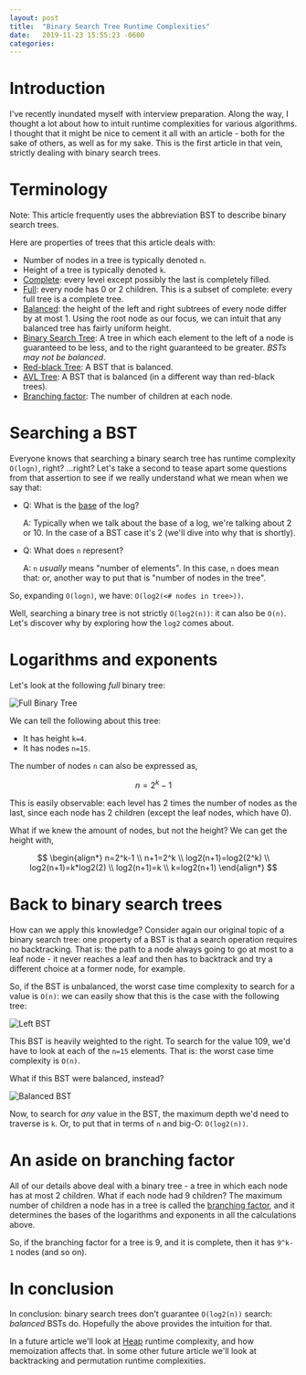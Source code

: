 ```yaml
---
layout: post
title:  "Binary Search Tree Runtime Complexities"
date:   2019-11-23 15:55:23 -0600
categories: 
---
```


# Introduction

I've recently inundated myself with interview preparation. Along the way, I
thought a lot about how to intuit runtime complexities for various algorithms.
I thought that it might be nice to cement it all with an article - both for the
sake of others, as well as for my sake. This is the first article in that vein,
strictly dealing with binary search trees.

# Terminology

Note: This article frequently uses the abbreviation BST to describe binary
search trees.

Here are properties of trees that this article deals with:

- Number of nodes in a tree is typically denoted `n`.
- Height of a tree is typically denoted `k`.
- [Complete](https://en.wikipedia.org/wiki/Binary_tree): every level except
  possibly the last is completely filled.
- [Full](https://en.wikipedia.org/wiki/Binary_tree): every node has 0 or 2
  children. This is a subset of complete: every full tree is a complete tree.
- [Balanced](https://en.wikipedia.org/wiki/Binary_tree): the height of the left
  and right subtrees of every node differ by at most 1. Using the root node as
  our focus, we can intuit that any balanced tree has fairly uniform height.
- [Binary Search Tree](https://en.wikipedia.org/wiki/Binary_search_tree):
  A tree in which each element to the left of a node is guaranteed to be less,
  and to the right guaranteed to be greater. _BSTs may not be balanced_.
- [Red-black Tree](https://en.wikipedia.org/wiki/Red%E2%80%93black_tree): A BST
  that is balanced.
- [AVL Tree](https://en.wikipedia.org/wiki/AVL_tree): A BST that is balanced (in
  a different way than red-black trees).
- [Branching factor](https://en.wikipedia.org/wiki/Branching_factor): The number
  of children at each node.

# Searching a BST

Everyone knows that searching a binary search tree has runtime complexity
`O(logn)`, right? ...right? Let's take a second to tease apart some questions
from that assertion to see if we really understand what we mean when we say that:

- Q: What is the [base](https://en.wikipedia.org/wiki/Logarithm) of the log?

  A: Typically when we talk about the base of a log, we're talking about 2 or 10.  In the case of a BST case it's 2 (we'll dive into why that is shortly).

- Q: What does `n` represent?

  A: `n` _usually_ means "number of elements". In this case, `n` does mean that: or, another way to put that is "number of nodes in the tree".

So, expanding `O(logn)`, we have: `O(log2(<# nodes in tree>))`.

Well, searching a binary tree is not strictly `O(log2(n))`: it can also be
`O(n)`. Let's discover why by exploring how the `log2` comes about.

# Logarithms and exponents

Let's look at the following _full_ binary tree:

![Full Binary Tree](/assets/simple_complete.png)

We can tell the following about this tree:

- It has height `k=4`.
- It has nodes `n=15`.

The number of nodes `n` can also be expressed as,

$$n=2^k-1$$

This is easily observable: each level has 2 times the number of nodes as the
last, since each node has 2 children (except the leaf nodes, which have 0).

What if we knew the amount of nodes, but not the height? We can get the height
with,

$$
\begin{align*}
n=2^k-1 \\
n+1=2^k \\
log2(n+1)=log2(2^k) \\
log2(n+1)=k*log2(2) \\
log2(n+1)=k \\
k=log2(n+1)
\end{align*}
$$

# Back to binary search trees

How can we apply this knowledge? Consider again our original topic of a binary
search tree: one property of a BST is that a search operation requires no
backtracking. That is: the path to a node always going to go at most to a leaf
node - it never reaches a leaf and then has to backtrack and try a different
choice at a former node, for example.

So, if the BST is unbalanced, the worst case time complexity to search for a value
is `O(n)`: we can easily show that this is the case with the following tree:

![Left BST](/assets/left_bst.png)

This BST is heavily weighted to the right. To search for the value 109, we'd have to
look at each of the `n=15` elements. That is: the worst case time complexity is
`O(n)`.

What if this BST were balanced, instead?

![Balanced BST](/assets/balanced_bst.png)

Now, to search for _any_ value in the BST, the maximum depth we'd need to traverse is
`k`. Or, to put that in terms of `n` and big-O: `O(log2(n))`.

# An aside on branching factor

All of our details above deal with a binary tree - a tree in which each node has
at most 2 children. What if each node had 9 children? The maximum number of
children a node has in a tree is called the [branching factor](https://en.wikipedia.org/wiki/Branching_factor),
and it determines the bases of the logarithms and exponents in all the
calculations above.

So, if the branching factor for a tree is 9, and it is complete, then it has
`9^k-1` nodes (and so on).

# In conclusion

In conclusion: binary search trees don't guarantee `O(log2(n))` search:
_balanced_ BSTs do. Hopefully the above provides the intuition for that.

In a future article we'll look at [Heap](https://en.wikipedia.org/wiki/Heap_(data_structure))
runtime complexity, and how memoization affects that. In some other future
article we'll look at backtracking and permutation runtime complexities.

<script type="text/javascript" async
  src="/assets/mathjax-2.7.5/MathJax.js?config=TeX-MML-AM_CHTML">
</script>
<script type="text/x-mathjax-config">
    MathJax.Hub.Config({
      extensions: [
        "MathMenu.js",
        "MathZoom.js",
        "AssistiveMML.js"
      ],
      jax: ["input/TeX", "output/CommonHTML"],
      TeX: {
        extensions: [
          "AMSmath.js",
          "AMSsymbols.js",
          "noErrors.js",
          "noUndefined.js",
        ]
      }
    });
  </script>